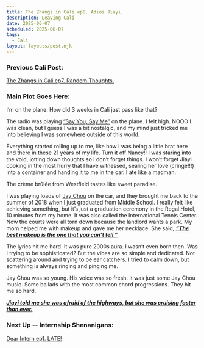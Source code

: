 ```yaml
---
title: The Zhangs in Cali ep8. Adios Jiayi.
description: Leaving Cali
date: 2025-06-07
scheduled: 2025-06-07
tags:
  - Cali
layout: layouts/post.njk
---
```


<h3>Previous Cali Post:</h3>
<a href="{{ '/posts/calistoryep7/' | url }}">The Zhangs in Cali ep7. Random Thoughts.</a>

<h3>Main Plot Goes Here:</h3>

I’m on the plane. How did 3 weeks in Cali just pass like that?

The radio was playing [“Say You, Say Me”](https://open.spotify.com/track/17CPezzLWzvGfpZW6X8XT0?si=8fa5f8dbe82b452e) on the plane. I felt high. NOOO I was clean, but I guess I was a bit nostalgic, and my mind just tricked me into believing I was somewhere outside of this world.

Everything started rolling up to me, like how I was being a little brat here and there in these 21 years of my life. Turn it off Nancy!! I was staring into the void, jotting down thoughts so I don’t forget things. I won’t forget Jiayi cooking in the most hurry that I have witnessed, sealing her love (cringe!!!) into a container and handing it to me in the car. I ate like a madman.

The crème brûlée from Westfield tastes like sweet paradise.

I was playing loads of [Jay Chou](https://open.spotify.com/artist/2elBjNSdBE2Y3f0j1mjrql?si=M2XzRXrbQjSik6uqNmwx4A) on the car, and they brought me back to the summer of 2018 when I just graduated from Middle School. I really felt like achieving something, but it’s just a graduation ceremony in the Regal Hotel, 10 minutes from my home. It was also called the International Tennis Center. Now the courts were all torn down because the landlord wants a park. My mom helped me with makeup and gave me her necklace. She said, ***<u>“The best makeup is the one that you can’t tell.”***</u>

The lyrics hit me hard. It was pure 2000s aura. I wasn’t even born then. Was I trying to be sophisticated? But the vibes are so simple and dedicated. Not scattering around and trying to be ear catchers. I tried to calm down, but something is always ringing and pinging me.

Jay Chou was so young. His voice was so fresh. It was just some Jay Chou music. Some ballads with the most common chord progressions. They hit me so hard.

***<u>Jiayi told me she was afraid of the highways, but she was cruising faster than ever.***</u>

<h3>Next Up -- Internship Shenanigans:</h3>
<a href="{{ '/posts/dearinternep1/' | url }}">Dear Intern ep1. LATE!</a>

